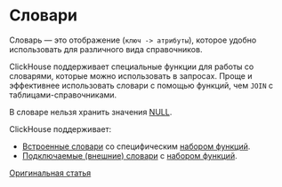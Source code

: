# Словари

Словарь — это отображение (`ключ -> атрибуты`), которое удобно использовать для различного вида справочников.

ClickHouse поддерживает специальные функции для работы со словарями, которые можно использовать в запросах. Проще и эффективнее использовать словари с помощью функций, чем `JOIN` с таблицами-справочниками.

В словаре нельзя хранить значения [NULL](../syntax.md#null-literal).

ClickHouse поддерживает:

- [Встроенные словари](internal_dicts.md#internal_dicts) со специфическим [набором функций](../functions/ym_dict_functions.md#ym_dict_functions).
- [Подключаемые (внешние) словари](external_dicts.md#dicts-external_dicts) с [набором функций](../functions/ext_dict_functions.md#ext_dict_functions).

[Оригинальная статья](https://clickhouse.yandex/docs/ru/query_language/dicts/) <!--hide-->
